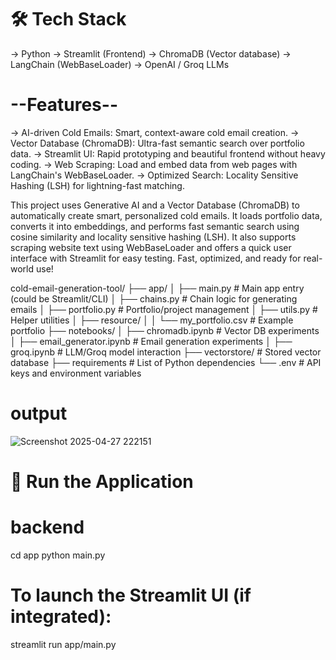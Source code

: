 # 🛠️ Tech Stack
-> Python
-> Streamlit (Frontend)
-> ChromaDB (Vector database)
-> LangChain (WebBaseLoader)
-> OpenAI / Groq LLMs

# --Features--

-> AI-driven Cold Emails: Smart, context-aware cold email creation.
-> Vector Database (ChromaDB): Ultra-fast semantic search over portfolio data.
-> Streamlit UI: Rapid prototyping and beautiful frontend without heavy coding.
-> Web Scraping: Load and embed data from web pages with LangChain's WebBaseLoader.
-> Optimized Search: Locality Sensitive Hashing (LSH) for lightning-fast matching.



This project uses Generative AI and a Vector Database (ChromaDB) to automatically create smart, personalized cold emails. It loads portfolio data, converts it into embeddings, and performs fast semantic search using cosine similarity and locality sensitive hashing (LSH). It also supports scraping website text using WebBaseLoader and offers a quick user interface with Streamlit for easy testing. Fast, optimized, and ready for real-world use!

cold-email-generation-tool/
├── app/
│   ├── main.py            # Main app entry (could be Streamlit/CLI)
│   ├── chains.py          # Chain logic for generating emails
│   ├── portfolio.py       # Portfolio/project management
│   ├── utils.py           # Helper utilities
│   ├── resource/
│   │   └── my_portfolio.csv # Example portfolio
├── notebooks/
│   ├── chromadb.ipynb      # Vector DB experiments
│   ├── email_generator.ipynb # Email generation experiments
│   ├── groq.ipynb          # LLM/Groq model interaction
├── vectorstore/            # Stored vector database
├── requirements            # List of Python dependencies
└── .env                    # API keys and environment variables

# output
![Screenshot 2025-04-27 222151](https://github.com/user-attachments/assets/1ef88aac-b2c9-4bdc-94fb-d6cc8d433e65)


# 🚀 Run the Application

# backend
cd app
python main.py

# To launch the Streamlit UI (if integrated):

streamlit run app/main.py
